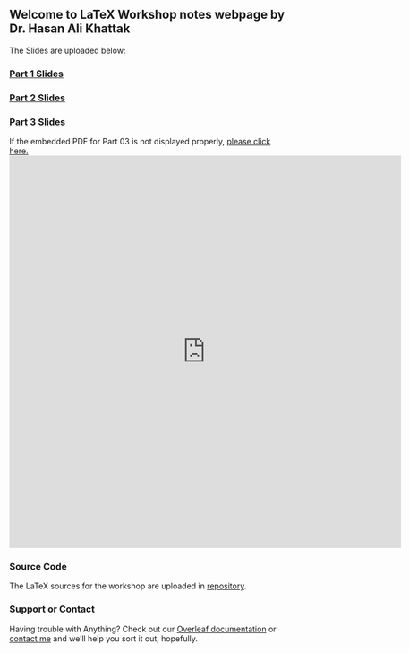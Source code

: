 ## Welcome to LaTeX Workshop notes webpage by Dr. Hasan Ali Khattak

The Slides are uploaded below:
### [Part 1 Slides](https://github.com/hasanalikhattak/sbbwu2022latexworkshop/blob/gh-pages/_pdfs/part01.pdf)

<object data="{{ site.url }}{{ site.baseurl }}/_pdfs/part01.pdf" width="700" height="700" type="application/pdf"></object>

### [Part 2 Slides](https://github.com/hasanalikhattak/sbbwu2022latexworkshop/blob/gh-pages/_pdfs/part02.pdf)

<object data="{{ site.url }}{{ site.baseurl }}/_pdfs/part02.pdf" width="700" height="700" type="application/pdf"></object>

### [Part 3 Slides](https://github.com/hasanalikhattak/sbbwu2022latexworkshop/blob/gh-pages/_pdfs/part03.pdf)

<object data="{{ site.url }}{{ site.baseurl }}/_pdfs/part03.pdf" width="700" height="700" type="application/pdf"></object>

If the embedded PDF for Part 03 is not displayed properly, <a href="https://github.com/hasanalikhattak/sbbwu2022latexworkshop/blob/gh-pages/_pdfs/part03.pdf" target="_blank">please click here.</a> <embed src="https://github.com/hasanalikhattak/sbbwu2022latexworkshop/blob/gh-pages/_pdfs/part03.pdf" width="700px" height="700px" />

### Source Code

The LaTeX sources for the workshop are uploaded in [repository](https://github.com/hasanalikhattak/sbbwu2022latexworkshop/). 

### Support or Contact

Having trouble with Anything? Check out our [Overleaf documentation](https://www.overleaf.com/learn) or [contact me](https://hasan.khattak.info) and we’ll help you sort it out, hopefully.
